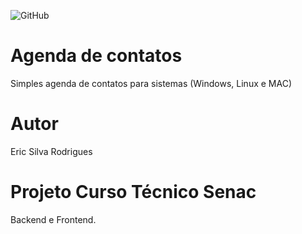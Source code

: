 ![GitHub](https://img.shields.io/github/license/ericsilvarodrigues/agenda)
# Agenda de contatos 
Simples agenda de contatos para sistemas  (Windows, Linux e MAC)


# Autor
Eric Silva Rodrigues

# Projeto Curso Técnico Senac
Backend e Frontend.
